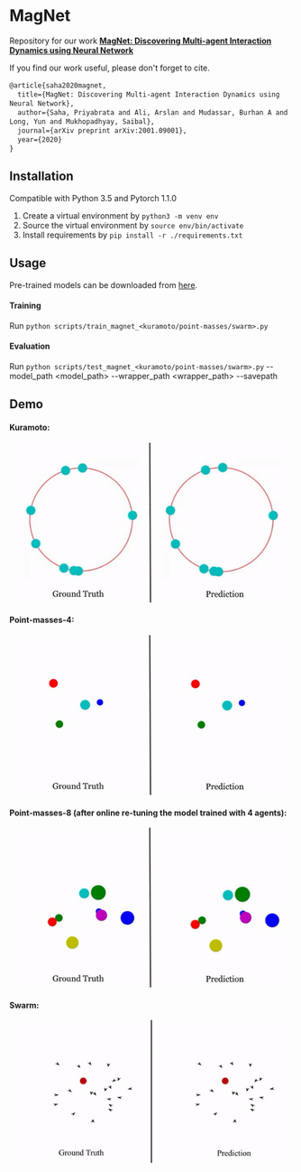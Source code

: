 # MagNet
Repository for our work [**MagNet: Discovering Multi-agent Interaction Dynamics using Neural Network**](https://arxiv.org/abs/2001.09001)

If you find our work useful, please don't forget to cite. 
```
@article{saha2020magnet,
  title={MagNet: Discovering Multi-agent Interaction Dynamics using Neural Network},
  author={Saha, Priyabrata and Ali, Arslan and Mudassar, Burhan A and Long, Yun and Mukhopadhyay, Saibal},
  journal={arXiv preprint arXiv:2001.09001},
  year={2020}
}

```

## Installation

Compatible with Python 3.5 and Pytorch 1.1.0

1. Create a virtual environment by `python3 -m venv env`
2. Source the virtual environment by `source env/bin/activate`
3. Install requirements by `pip install -r ./requirements.txt`

## Usage

Pre-trained models can be downloaded from [here](https://www.dropbox.com/sh/12c0wpgszty10hc/AABYKfrBdneQhKDmo8ony8vWa?dl=0).

#### Training

Run `python scripts/train_magnet_<kuramoto/point-masses/swarm>.py`

#### Evaluation

Run `python scripts/test_magnet_<kuramoto/point-masses/swarm>.py` --model_path <model_path> --wrapper_path <wrapper_path> --savepath <savepath>

## Demo

#### Kuramoto:
![Kuramoto](https://github.com/sahapriyabrata/MagNet/blob/master/videos/Kuramoto.gif)

#### Point-masses-4:
![Point-masses-4](https://github.com/sahapriyabrata/MagNet/blob/master/videos/Point-masses-4.gif)

#### Point-masses-8 (after online re-tuning the model trained with 4 agents):
![Point-masses-8](https://github.com/sahapriyabrata/MagNet/blob/master/videos/Point-masses-8.gif)

#### Swarm:
![Swarm](https://github.com/sahapriyabrata/MagNet/blob/master/videos/Swarm.gif)

